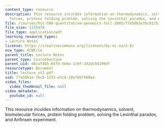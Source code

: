```yaml
---
content_type: resource
description: This resource inculdes information on thermodynamics, solvent, biomolecular
  forces, protein folding problem, solving the Levinthal paradox, and Anfinsen experiment.
file: /courses/hst-508-quantitative-genomics-fall-2005/77a50b1e7bc81253e3cd28e7bbf460ea_lecture_st2.pdf
file_size: 1135478
file_type: application/pdf
learning_resource_types:
- Lecture Notes
license: https://creativecommons.org/licenses/by-nc-sa/4.0/
ocw_type: OCWFile
parent_title: Lecture Notes
parent_type: CourseSection
parent_uid: d8caf4b5-65f9-9b6e-1c0f-342dc94199df
resourcetype: Document
title: lecture_st2.pdf
uid: 77a50b1e-7bc8-1253-e3cd-28e7bbf460ea
video_files:
  video_thumbnail_file: null
video_metadata:
  youtube_id: null
---
```

This resource inculdes information on thermodynamics, solvent, biomolecular forces, protein folding problem, solving the Levinthal paradox, and Anfinsen experiment.